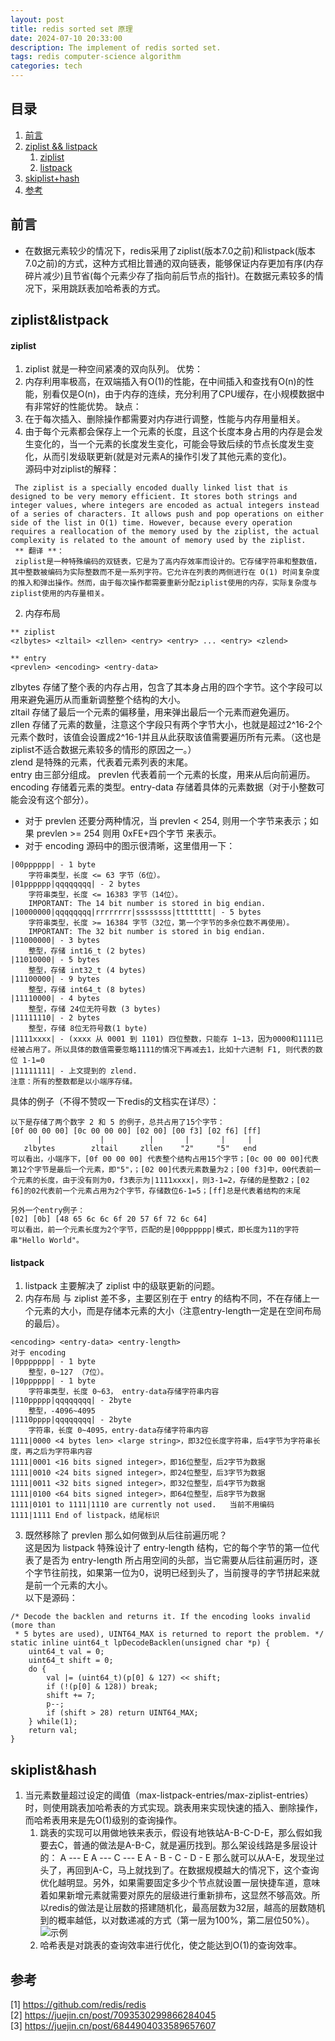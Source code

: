 ```yaml
---
layout: post
title: redis sorted set 原理
date: 2024-07-10 20:33:00
description: The implement of redis sorted set.
tags: redis computer-science algorithm
categories: tech
---
```


## 目录
1. [前言](#前言)
2. [ziplist && listpack](#ziplist&listpack)
    1. [ziplist](#ziplist)
    2. [listpack](#listpack)
3. [skiplist+hash](#skiplist&hash)
4. [参考](#参考)

## 前言
* 在数据元素较少的情况下，redis采用了ziplist(版本7.0之前)和listpack(版本7.0之前)的方式，这种方式相比普通的双向链表，能够保证内存更加有序(内存碎片减少)且节省(每个元素少存了指向前后节点的指针)。在数据元素较多的情况下，采用跳跃表加哈希表的方式。

## ziplist&listpack
#### ziplist
1. ziplist 就是一种空间紧凑的双向队列。
优势：
1. 内存利用率极高，在双端插入有O(1)的性能，在中间插入和查找有O(n)的性能，别看仅是O(n)，由于内存的连续，充分利用了CPU缓存，在小规模数据中有非常好的性能优势。
缺点：
1. 在于每次插入、删除操作都需要对内存进行调整，性能与内存用量相关。
2. 由于每个元素都会保存上一个元素的长度，且这个长度本身占用的内存是会发生变化的，当一个元素的长度发生变化，可能会导致后续的节点长度发生变化，从而引发级联更新(就是对元素A的操作引发了其他元素的变化)。  
源码中对ziplist的解释：  
```
 The ziplist is a specially encoded dually linked list that is designed to be very memory efficient. It stores both strings and integer values, where integers are encoded as actual integers instead of a series of characters. It allows push and pop operations on either side of the list in O(1) time. However, because every operation requires a reallocation of the memory used by the ziplist, the actual complexity is related to the amount of memory used by the ziplist.
 ** 翻译 **：
 ziplist是一种特殊编码的双链表，它是为了高内存效率而设计的。它存储字符串和整数值，其中整数被编码为实际整数而不是一系列字符。它允许在列表的两侧进行在 O(1) 时间复杂度的推入和弹出操作。然而，由于每次操作都需要重新分配ziplist使用的内存，实际复杂度与ziplist使用的内存量相关。
```
2. 内存布局
```
** ziplist
<zlbytes> <zltail> <zllen> <entry> <entry> ... <entry> <zlend>

** entry
<prevlen> <encoding> <entry-data>
``` 
zlbytes 存储了整个表的内存占用，包含了其本身占用的四个字节。这个字段可以用来避免遍历从而重新调整整个结构的大小。  
zltail 存储了最后一个元素的偏移量，用来弹出最后一个元素而避免遍历。  
zllen 存储了元素的数量，注意这个字段只有两个字节大小，也就是超过2^16-2个元素个数时，该值会设置成2^16-1并且从此获取该值需要遍历所有元素。（这也是ziplist不适合数据元素较多的情形的原因之一。）  
zlend 是特殊的元素，代表着元素列表的末尾。  
entry 由三部分组成。 prevlen 代表着前一个元素的长度，用来从后向前遍历。encoding 存储着元素的类型。entry-data 存储着具体的元素数据（对于小整数可能会没有这个部分）。
* 对于 prevlen 还要分两种情况，当 prevlen < 254, 则用一个字节来表示；如果 prevlen >= 254 则用 0xFE+四个字节 来表示。
* 对于 encoding 源码中的图示很清晰，这里借用一下：
```
|00pppppp| - 1 byte
    字符串类型，长度 <= 63 字节（6位）。
|01pppppp|qqqqqqqq| - 2 bytes
    字符串类型，长度 <= 16383 字节（14位）。
    IMPORTANT: The 14 bit number is stored in big endian.
|10000000|qqqqqqqq|rrrrrrrr|ssssssss|tttttttt| - 5 bytes
    字符串类型，长度 >= 16384 字节（32位，第一个字节的多余位数不再使用）。
    IMPORTANT: The 32 bit number is stored in big endian.
|11000000| - 3 bytes
    整型，存储 int16_t (2 bytes)
|11010000| - 5 bytes
    整型，存储 int32_t (4 bytes)
|11100000| - 9 bytes
    整型，存储 int64_t (8 bytes)
|11110000| - 4 bytes
    整型，存储 24位无符号数 (3 bytes)
|11111110| - 2 bytes
    整型，存储 8位无符号数(1 byte)
|1111xxxx| - (xxxx 从 0001 到 1101) 四位整数，只能存 1~13，因为0000和1111已经被占用了。所以具体的数值需要忽略1111的情况下再减去1，比如十六进制 F1, 则代表的数位 1-1=0
|11111111| - 上文提到的 zlend.
注意：所有的整数都是以小端序存储。
```
具体的例子（不得不赞叹一下redis的文档实在详尽）：
```
以下是存储了两个数字 2 和 5 的例子，总共占用了15个字节：
[0f 00 00 00] [0c 00 00 00] [02 00] [00 f3] [02 f6] [ff]
      |             |          |       |       |     |
   zlbytes        zltail     zllen    "2"     "5"   end
可以看出，小端序下，[0f 00 00 00] 代表整个结构占用15个字节；[0c 00 00 00]代表第12个字节是最后一个元素，即"5"，；[02 00]代表元素数量为2；[00 f3]中，00代表前一个元素的长度，由于没有则为0，f3表示为|1111xxxx|，则3-1=2，存储的是整数2；[02 f6]的02代表前一个元素占用为2个字节，存储数位6-1=5；[ff]总是代表着结构的末尾

另外一个entry例子：
[02] [0b] [48 65 6c 6c 6f 20 57 6f 72 6c 64]
可以看出，前一个元素长度为2个字节，匹配的是|00pppppp|模式，即长度为11的字符串"Hello World"。
```


#### listpack
1. listpack 主要解决了 ziplist 中的级联更新的问题。
2. 内存布局
与 ziplist 差不多，主要区别在于 entry 的结构不同，不在存储上一个元素的大小，而是存储本元素的大小（注意entry-length一定是在空间布局的最后）。
```
<encoding> <entry-data> <entry-length>
对于 encoding
|0ppppppp| - 1 byte
    整型，0~127 （7位）。
|10pppppp| - 1 byte
    字符串类型，长度 0~63， entry-data存储字符串内容
|110ppppp|qqqqqqqq| - 2byte
    整型，-4096~4095
|1110pppp|qqqqqqqq| - 2byte
    字符串，长度 0~4095，entry-data存储字符串内容
1111|0000 <4 bytes len> <large string>，即32位长度字符串，后4字节为字符串长度，再之后为字符串内容
1111|0001 <16 bits signed integer>，即16位整型，后2字节为数据
1111|0010 <24 bits signed integer>，即24位整型，后3字节为数据
1111|0011 <32 bits signed integer>，即32位整型，后4字节为数据
1111|0100 <64 bits signed integer>，即64位整型，后8字节为数据
1111|0101 to 1111|1110 are currently not used.   当前不用编码
1111|1111 End of listpack，结尾标识
```
3. 既然移除了 prevlen 那么如何做到从后往前遍历呢？  
这是因为 listpack 特殊设计了 entry-length 结构，它的每个字节的第一位代表了是否为 entry-length 所占用空间的头部，当它需要从后往前遍历时，逐个字节往前找，如果第一位为0，说明已经到头了，当前搜寻的字节拼起来就是前一个元素的大小。  
以下是源码：
```
/* Decode the backlen and returns it. If the encoding looks invalid (more than
 * 5 bytes are used), UINT64_MAX is returned to report the problem. */
static inline uint64_t lpDecodeBacklen(unsigned char *p) {
    uint64_t val = 0;
    uint64_t shift = 0;
    do {
        val |= (uint64_t)(p[0] & 127) << shift;
        if (!(p[0] & 128)) break;
        shift += 7;
        p--;
        if (shift > 28) return UINT64_MAX;
    } while(1);
    return val;
}
```


## skiplist&hash
1. 当元素数量超过设定的阈值（max-listpack-entries/max-ziplist-entries）时，则使用跳表加哈希表的方式实现。跳表用来实现快速的插入、删除操作，而哈希表用来是先O(1)级别的查询操作。
    1. 跳表的实现可以用做地铁来表示，假设有地铁站A-B-C-D-E，那么假如我要去C，普通的做法是A-B-C，就是遍历找到。那么架设线路是多层设计的：
    A      ---      E
    A  ---  C  ---  E
    A - B - C - D - E
    那么就可以从A-E，发现坐过头了，再回到A-C，马上就找到了。在数据规模越大的情况下，这个查询优化越明显。另外，如果需要固定多少个节点就设置一层快捷车道，意味着如果新增元素就需要对原先的层级进行重新排布，这显然不够高效。所以redis的做法是让层数的搭建随机化，最高层数为32层，越高的层数随机到的概率越低，以对数递减的方式（第一层为100%，第二层位50%）。
    ![示例](https://p2-jj.byteimg.com/tos-cn-i-t2oaga2asx/gold-user-assets/2019/12/28/16f4ce73b1bf06e4~tplv-t2oaga2asx-jj-mark:3024:0:0:0:q75.awebp)
    2. 哈希表是对跳表的查询效率进行优化，使之能达到O(1)的查询效率。

## 参考
[1] https://github.com/redis/redis  
[2] https://juejin.cn/post/7093530299866284045  
[3] https://juejin.cn/post/6844904033589657607  
